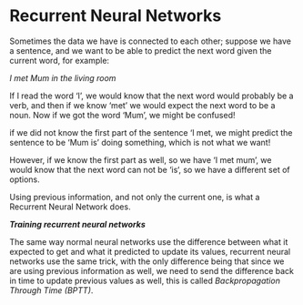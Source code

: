 # Recurrent Neural Networks

Sometimes the data we have is connected to each other; suppose we have a sentence, and we want to be able to predict the next word given the current word, for example:

_I met Mum in the living room_

If I read the word ‘I’, we would know that the next word would probably be a verb, and then if we know ‘met’ we would expect the next word to be a noun. Now if we got the word ‘Mum’, we might be confused!

if we did not know the first part of the sentence ‘I met, we might predict the sentence to be ‘Mum is’ doing something, which is not what we want!

However, if we know the first part as well, so we have ‘I met mum’, we would know that the next word can not be ‘is‘, so we have a different set of options.

Using previous information, and not only the current one, is what a Recurrent Neural Network does.

***Training recurrent neural networks***

The same way normal neural networks use the difference between what it expected to get and what it predicted to update its values, recurrent neural networks use the same trick, with the only difference being that since we are using previous information as well, we need to send the difference back in time to update previous values as well, this is called _Backpropagation Through Time (BPTT)_.
